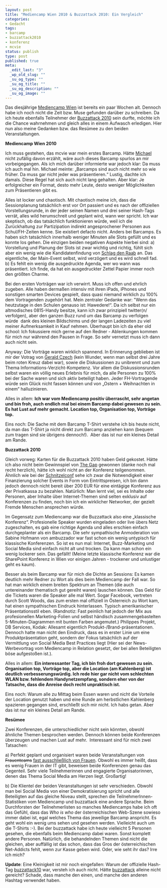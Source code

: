 ```yaml
--- 
layout: post
title: "Mediencamp Wien 2010 & Buzzattack 2010: Ein Vergleich"
categories: 
- Gedacht
tags: 
- barcamp
- buzzattack2010
- konferenz
- mcvie
status: publish
type: post
published: true
meta: 
  _edit_last: "3"
  _wp_old_slug: ""
  _su_og_type: ""
  _su_og_title: ""
  _su_og_description: ""
  _su_og_image: ""
---
```

Das diesjährige <a href="http://www.barcamp.at/Mediencamp">Mediencamp Wien</a> ist bereits ein paar Wochen alt. Dennoch habe ich noch nicht die Zeit bzw. Muse gefunden darüber zu schreiben. Da ich heute ebenfalls Teilnehmer der <a href="http://www.ambuzzador.com/buzzattack/">Buzzattack 2010</a> sein durfte, möchte ich die Chance wahrnehmen und gleich alles in einem Aufwasch erledigen. Hier nun also meine Gedanken bzw. das Resümee zu den beiden Veranstaltungen.<!--more-->

<strong>Mediencamp Wien 2010</strong>

Ich muss gestehen, das mcvie war mein erstes Barcamp. Hätte <a href="http://www.twitter.com/debosco">Michael</a> nicht zufällig davon erzählt, wäre auch dieses Barcamp spurlos an mir  vorbeigegangen. Als ich mich darüber informierte war jedoch klar: Da muss ich  auch mal hin. Michael meinte: „Barcamps sind auch nicht mehr so wie  früher. Da muss gar nicht jeder was präsentieren.“ Lustig, dachte ich  damals. Diese Regel hat sich auch nicht lang gehalten. Aber klar: Je  erfolgreicher ein Format, desto mehr Leute, desto weniger Möglichkeiten  zum Präsentieren gibt es.

Alles ist locker und chaotisch. Mit chaotisch meine ich, dass die Sessionplanung tatsächlich erst vor Ort passiert und es nach der offiziellen Vorstellungsrunde, in der jeder seinen Namen und drei seiner Hash-Tags verrät, alles wild herumschreit und geplant wird, wann wer spricht. Ich war skeptisch, ob das tatsächlich funktionieren würde, weil ich die Zurückhaltung zur Partizipation indirekt angesprochener Personen aus Schul/FH-Zeiten kenne. Sie existiert defacto nicht. Anders bei Barcamps. Es haben sich tatsächlich innerhalb weniger Minuten alle Slots gefüllt und es konnte los gehen. Die einzigen beiden negativen Aspekte hierbei sind: a) Vorstellung und Planung der Slots ist zwar wichtig und richtig, fühlt sich aber ein wenig wie die Kandidatenfindung von <a href="http://www.schlagdenraab.de/">Schlag den Raab</a> an. Das eigentliche, der Main-Event selbst, wird verzögert und es wird schnell fad. b) Es fehlt ein wenig die ausgedruckte Agenda, wer wo wann was präsentiert. Ich finde, da hat ein ausgedruckter Zettel Papier immer noch den größten Charme.

Bei den ersten Vorträgen war ich verwirrt. Muss ich offen und ehrlich zugeben. Alle haben dermaßen intensiv mit ihren iPads, iPhones und sonstigen smarten Devices gespielt, dass quasi niemand wirklich zu 100% dem Vortragenden zugehört hat. Mein zentraler Gedanke war: "Wenn das heutzutage in den Schulen genauso ist: Hawedere!“. Da ich selbst nur ein altmodisches 0815-Handy besitze, kann ich zwar prinzipiell twitter(n/ verfolgen), aber den ganzen Buzz rund um das Barcamp zu verfolgen würde  dank des kleinen Bildschirms und der langen Ladezeiten zu viel meiner Aufmerksamkeit in Kauf nehmen. Überhaupt bin ich da eher old school: Ich fokussiere mich gerne auf den Redner - Ablenkungen kommen für mich nur während den Pausen in Frage. So sehr vernetzt muss ich dann auch nicht sein.

Anyway: Die Vorträge waren wirklich spannend. In Erinnerung geblieben ist mir der Votrag von <a href="http://twitter.com/redcrosswebmast">Gerald Czech</a> (kein Wunder, wenn man selbst drei Jahre beim roten Kreuz dabei war), sowie die Diskussionen zu unibrennt und zum Thema Informations-Verzicht-Kompetenz. Vor allem die Diskussionsrunden selbst waren ein völlig neues Erlebnis für mich, da alle Personen zu 100% bei der Sache waren und sich aktiv beteiligt haben. Jeder FH-Vortragende würde sein Glück nicht fassen können und von „Ostern + Weihnachten in einem“ halluzinieren.

Alles in allem: <strong>Ich war vom Mediencamp positiv überrascht, sehr angetan und bin froh, auch endlich mal bei einem Barcamp dabei gewesen zu sein. Es hat Lust auf mehr gemacht. Location top, Organisation top, Vorträge top.
</strong>

Eins noch: Die Sache mit dem Barcamp T-Shirt verstehe ich bis heute nicht, da man das T-Shirt ja nicht direkt zum Barcamp anziehen kann (bequem zum tragen sind sie übrigens dennoch!).  Aber das ist nur ein kleines Detail am Rande.

<strong>Buzzattack 2010</strong>

Gleich vorweg: Karten für die Buzzattack 2010 haben Geld gekostet. Hätte ich also nicht beim Gewinnspiel von <a href="http://www.thegap.at/">The Gap</a> gewonnen (danke noch mal recht herzlich), hätte ich wohl nicht an der Konferenz teilgenommen. Ähnlich wie bei der <a href="http://schnitzelconf.com/">Schnitzelconf</a> sehe ich zwar die Notwendigkeit einer Finanzierung solcher Events in Form von Eintrittspreisen, ich bin dann jedoch dennoch nicht bereit über 200 EUR für eine eintägige Konferenz aus der Privatkassa zu bezahlen. Natürlich: Man lernt viel, sei es Inhalte oder Personen, aber Inhalte über Internet-Themen sind selten exklusiv auf Konferenzen zu finden, noch bin ich ein wirklicher Networker, der gezielt Fremde Menschen ansprechen würde.

Im Gegensatz zum Mediencamp war die Buzzattack also eine „klassische Konferenz“. Profesionelle Speaker wurden eingeladen oder live übers Netz zugeschalten, es gab eine richtige Agenda und alles erschien einfach durchgeplanter als ein Barcamp. Die sehr sympathische Anmoderation von Sabine Hofmann von ambuzzador war fast schon ein wenig untypisch für klassische Konferenzen. So ist es nun mal: Internet, Buzz-Marketing und Social Media sind einfach nicht alt und trocken. Da kann man schon ein wenig lockerer sein. Das gefällt! (Meine letzte klassische Konferenz war die SharePoint Konferenz in Wien vor einigen Jahren - trockener und unlustiger geht es kaum).

Besser als beim Barcamp war für mich die Dichte an Sessions: Es kamen deutlich mehr Redner zu Wort als dies beim Mediencamp der Fall war. So hat man wirklich einem breiten Spektrum an Themen (die auch untereinander thematisch gut gereiht waren) lauschen können. Das Geld für die Tickets waren die Speaker alle mal Wert. Sogar Facebook, vertreten durch Scott Woods, das zum ersten mal offiziell in Österreich zu Wort kam, hat einen sympathischen Eindruck hinterlassen. Typisch amerikanischer Präsentationsstil eben. (Randnotiz: Fast peinlich hat jedoch der Mix aus profesionellen Marketing-Folien und selbst händisch zusammengebastelten 5-Minuten-Diagrammen mit bunten Farben angemutet.) Philippes Projekt, DB Services, Kodak: Allesamt eigentlich Produkt-/Brand-präsentationen. Dennoch hatte man nicht den Eindruck, dass es in erster Linie um eine Produktpräsentation geht, sondern der Fokus tatsächlich auf der Vermittlung von Social Media Best Practices liegt (Hier sei der News-Werbevortrag vom Mediencamp in Relation gesetzt, der bei allen Beteiligten böse aufgestoßen ist.).

Alles in allem: <strong>Ein interessanter Tag, ich bin froh dort gewesen zu sein. Organisation top, Vorträge top, aber die Location (am Kahlenberg) ist deutlich verbesserungswürdig. Ich rede hier gar nicht vom schlechten WLAN bzw. fehlendem Handynetzempfang, sondern eher von der Tatsache, dass die Anreise doch recht unpraktisch ist.</strong>

Eins noch: Warum alle zu Mittag beim Essen waren und nicht die Vorteile der Location genutzt haben und eine Runde am herbstlichen Kahlenberg spazieren gegangen sind, erschließt sich mir nicht. Ich habs getan. Aber das ist nur ein kleines Detail am Rande.

<strong>Resümee</strong>

Zwei Konferenzen, die unterschiedlicher nicht sein könnten, obwohl ähnliche Themen besprochen werden. Dennoch können beide Konferenzen überzeugen und machen Lust auf mehr.  Interessant sind für mich zwei Tatsachen:

a) Perfekt geplant und organisiert waren beide Veranstaltungen von <del datetime="2010-10-20T08:20:55+00:00">Frauenteams</del> <ins datetime="2010-10-20T08:20:55+00:00">fast ausschließlich von Frauen</ins>. Obwohl es immer heißt, dass es wenig Frauen in der IT gibt, beweisen beide Konferenzen genau das Gegenteil. Sehr viele Teilnehmerinnen und engagierte Organisatorinnen, denen das Thema Social Media am Herzen liegt. Großartig!

b) Die Klientel der beiden Veranstaltungen ist sehr verschieden. Obwohl man bei Social Media von einer Demokratisierung spricht und alle Beteiligten auf das gleiche Niveau stellt, sprechen die TeilnehmerInnen-Statistiken vom Mediencamp und buzzattack eine andere Sprache. Beim Durchforsten der Teilnehmerlisten so manches Mediencamps habe ich oft das Gefühl, dass das <em>Who is who</em> der österreichischen Web-Szene sowieso immer dabei ist, egal welches Thema das jeweilige Barcamp anspricht. Es geht wohl ein wenig ums sehen und gesehen werden. Vielleicht auch um die T-Shirts :-). Bei der buzzattack habe ich heute vielleicht 5 Personen gesehen, die ebenfalls beim Mediencamp dabei waren. Sonst komplett andere Personen. Natürlich, die behandelnden Themen sind nicht die gleichen, aber auffällig ist das schon, dass das Gros der österreichischen Net-Addicts fehlt, wenn zur Kasse geben wird. Oder, wie seht ihr das? Irre ich mich?

<strong>Update</strong>: Eine Kleinigkeit ist mir noch eingefallen: Warum der offizielle Hash-Tag <a href="http://search.twitter.com/search?q=buzzattack10">buzzattack10</a> war, versteh ich auch nicht. Hätte <a href="http://search.twitter.com/search?q=buzzattack">buzzattack</a> alleine nicht gereicht? Schade, dass manche den einen, und manche den anderen Hashtag verwendet haben.
